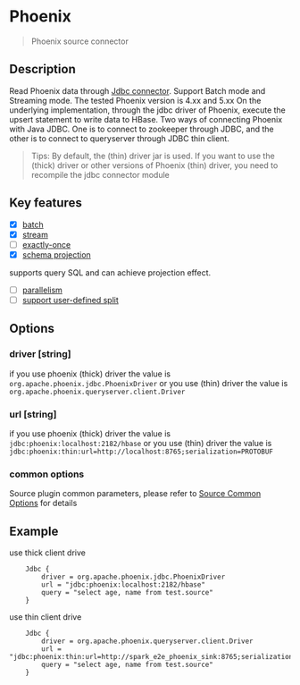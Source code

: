 # Phoenix

> Phoenix source connector

## Description
Read Phoenix data through [Jdbc connector](Jdbc.md).
Support Batch mode and Streaming mode. The tested Phoenix version is 4.xx and 5.xx
On the underlying implementation, through the jdbc driver of Phoenix, execute the upsert statement to write data to HBase.
Two ways of connecting Phoenix with Java JDBC. One is to connect to zookeeper through JDBC, and the other is to connect to queryserver through JDBC thin client.

> Tips: By default, the (thin) driver jar is used. If you want to use the (thick) driver  or other versions of Phoenix (thin) driver, you need to recompile the jdbc connector module

## Key features

- [x] [batch](../../concept/connector-v2-features.md)
- [x] [stream](../../concept/connector-v2-features.md)
- [ ] [exactly-once](../../concept/connector-v2-features.md)
- [x] [schema projection](../../concept/connector-v2-features.md)

supports query SQL and can achieve projection effect.

- [ ] [parallelism](../../concept/connector-v2-features.md)
- [ ] [support user-defined split](../../concept/connector-v2-features.md)

## Options

### driver [string]
if you use phoenix (thick) driver the value is `org.apache.phoenix.jdbc.PhoenixDriver` or you use (thin) driver the value is `org.apache.phoenix.queryserver.client.Driver`

### url [string]
if you use phoenix (thick) driver the value is `jdbc:phoenix:localhost:2182/hbase` or you use (thin) driver the value is `jdbc:phoenix:thin:url=http://localhost:8765;serialization=PROTOBUF`

### common options 

Source plugin common parameters, please refer to [Source Common Options](common-options.md) for details

## Example
use thick client drive
```
    Jdbc {
        driver = org.apache.phoenix.jdbc.PhoenixDriver
        url = "jdbc:phoenix:localhost:2182/hbase"
        query = "select age, name from test.source"
    }

```

use thin client drive
```
    Jdbc {
        driver = org.apache.phoenix.queryserver.client.Driver
        url = "jdbc:phoenix:thin:url=http://spark_e2e_phoenix_sink:8765;serialization=PROTOBUF"
        query = "select age, name from test.source"
    }
```
